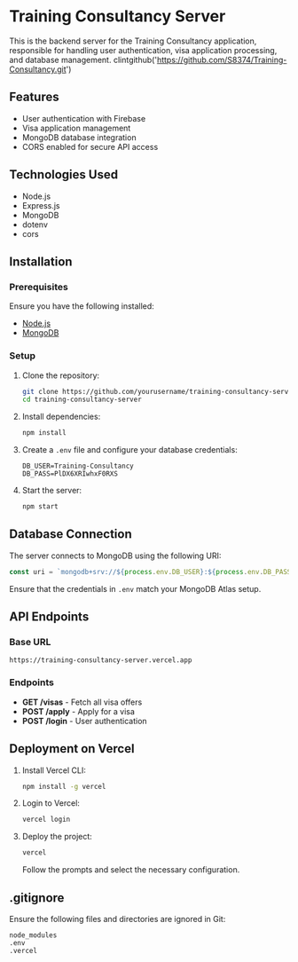 # Training Consultancy Server

This is the backend server for the Training Consultancy application, responsible for handling user authentication, visa application processing, and database management.
clintgithub('https://github.com/S8374/Training-Consultancy.git')
## Features
- User authentication with Firebase
- Visa application management
- MongoDB database integration
- CORS enabled for secure API access

## Technologies Used
- Node.js
- Express.js
- MongoDB
- dotenv
- cors

## Installation

### Prerequisites
Ensure you have the following installed:
- [Node.js](https://nodejs.org/)
- [MongoDB](https://www.mongodb.com/)

### Setup
1. Clone the repository:
   ```sh
   git clone https://github.com/yourusername/training-consultancy-server.git
   cd training-consultancy-server
   ```

2. Install dependencies:
   ```sh
   npm install
   ```

3. Create a `.env` file and configure your database credentials:
   ```env
   DB_USER=Training-Consultancy
   DB_PASS=PlDX6XRIwhxF0RXS
   ```

4. Start the server:
   ```sh
   npm start
   ```

## Database Connection
The server connects to MongoDB using the following URI:
```js
const uri = `mongodb+srv://${process.env.DB_USER}:${process.env.DB_PASS}@cluster0.16q5u.mongodb.net/?retryWrites=true&w=majority&appName=Cluster0`;
```
Ensure that the credentials in `.env` match your MongoDB Atlas setup.

## API Endpoints

### Base URL
```
https://training-consultancy-server.vercel.app
```

### Endpoints
- **GET /visas** - Fetch all visa offers
- **POST /apply** - Apply for a visa
- **POST /login** - User authentication

## Deployment on Vercel

1. Install Vercel CLI:
   ```sh
   npm install -g vercel
   ```

2. Login to Vercel:
   ```sh
   vercel login
   ```

3. Deploy the project:
   ```sh
   vercel
   ```
   Follow the prompts and select the necessary configuration.

## .gitignore
Ensure the following files and directories are ignored in Git:
```
node_modules
.env
.vercel
```

